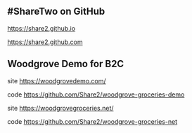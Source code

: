 #ShareTwo on GitHub 
-------------------------
https://share2.github.io 

https://share2.github.com 


## Woodgrove Demo for B2C 

site https://woodgrovedemo.com/ 

  code https://github.com/Share2/woodgrove-groceries-demo 

site https://woodgrovegroceries.net/

  code https://github.com/Share2/woodgrove-groceries-net 
